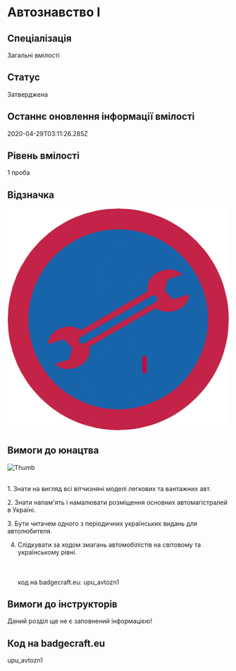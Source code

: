 # Автознавство І

## Спеціалізація

Загальні вмілості

## Статус

Затверджена

## Останнє оновлення інформації вмілості

2020-04-29T03:11:26.285Z

## Рівень вмілості

1 проба

## Відзначка

![Відзначка](../images/Avtoznavstvo_I/_______________.jpg)

## Вимоги до юнацтва

<p><img alt="Thumb                " src="/uploads/textareas/bootsy/image/166/small________________.jpg"><br><br></p><p>1. Знати на вигляд всі вітчизняні моделі легкових та вантажних
авт.</p>

<p>2. Знати напам'ять і намалювати розміщення основних
автомагістралей в Україні.</p>

<p>3. Бути читачем одного з періодичних українських видань для
автолюбителя.</p>

4. Слідкувати за ходом змагань автомобілістів на світовому та українському
рівні.<br><br><br><br>код на badgecraft.eu: upu_avtozn1<br>

## Вимоги до інструкторів

Даний розділ ще не є заповнений інформацією!

## Код на badgecraft.eu

upu_avtozn1